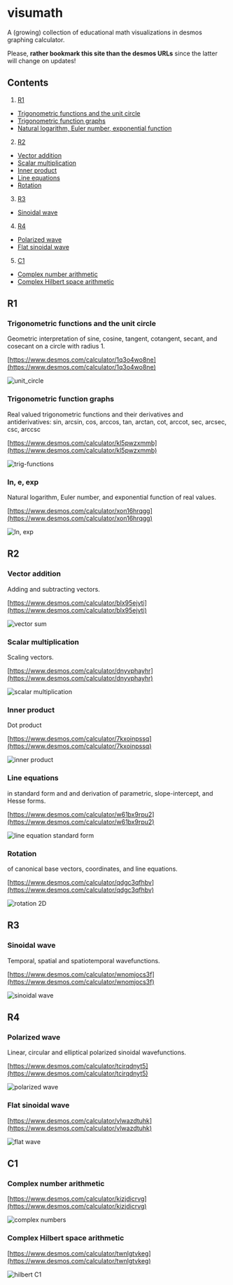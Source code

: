 # visumath
A (growing) collection of educational math visualizations in desmos graphing calculator.

Please, **rather bookmark this site than the desmos URLs** since the latter will change on updates!

## Contents

1. [R1](#r1)
  * [Trigonometric functions and the unit circle](#trigonometric-functions-and-the-unit-circle)
  * [Trigonometric function graphs](#trigonometric-function-graphs)
  * [Natural logarithm, Euler number, exponential function](#ln-e-exp)
2. [R2](#r2)
  * [Vector addition](#vector-addition)
  * [Scalar multiplication](#scalar-multiplication)
  * [Inner product](#inner-product)
  * [Line equations](#line-equations)
  * [Rotation](#rotation)
3. [R3](#r3)
  * [Sinoidal wave](#sinoidal-wave)
4. [R4](#r4)
  * [Polarized wave](#polarized-wave)
  * [Flat sinoidal wave](#flat-sinoidal-wave)
5. [C1](#c1)
  * [Complex number arithmetic](#complex-number-arithmetic)
  * [Complex Hilbert space arithmetic](#complex-hilbert-space-arithmetic)


## R1

### Trigonometric functions and the unit circle
Geometric interpretation of sine, cosine, tangent, cotangent, secant, and cosecant on a circle 
with radius 1.

[https://www.desmos.com/calculator/1q3o4wo8ne](https://www.desmos.com/calculator/1q3o4wo8ne)

![unit_circle](img/unit_circle.png)

### Trigonometric function graphs
Real valued trigonometric functions and their derivatives and antiderivatives:
sin, arcsin, cos, arccos, tan, arctan, cot, arccot, sec, arcsec, csc, arccsc

[https://www.desmos.com/calculator/kl5pwzxmmb](https://www.desmos.com/calculator/kl5pwzxmmb)

![trig-functions](img/trig_fnctns.png)

### ln, e, exp
Natural logarithm, Euler number, and exponential function of real values.

[https://www.desmos.com/calculator/xon16hrqgg](https://www.desmos.com/calculator/xon16hrqgg)

![ln, exp](img/ln_exp.png)


## R2

### Vector addition
Adding and subtracting vectors.

[https://www.desmos.com/calculator/blx95ejvti](https://www.desmos.com/calculator/blx95ejvti)

![vector sum](img/vector_sum.png)

### Scalar multiplication
Scaling vectors.

[https://www.desmos.com/calculator/dnyvphayhr](https://www.desmos.com/calculator/dnyvphayhr)

![scalar multiplication](img/scalar_mult.png)

### Inner product
Dot product

[https://www.desmos.com/calculator/7kxoinpssq](https://www.desmos.com/calculator/7kxoinpssq)

![inner product](img/inner_product.png)

### Line equations
in standard form and and derivation of parametric, slope-intercept, and Hesse forms.
  
[https://www.desmos.com/calculator/w61bx9rpu2](https://www.desmos.com/calculator/w61bx9rpu2)
  
![line equation standard form](img/line_standard_form.png)

### Rotation
of canonical base vectors, coordinates, and line equations.

[https://www.desmos.com/calculator/qdgc3qfhbv](https://www.desmos.com/calculator/qdgc3qfhbv)

![rotation 2D](img/rotation_2D.png)

## R3

### Sinoidal wave
Temporal, spatial and spatiotemporal wavefunctions.

[https://www.desmos.com/calculator/wnomjocs3f](https://www.desmos.com/calculator/wnomjocs3f)

![sinoidal wave](img/sinoidalwave.png)

## R4

### Polarized wave
Linear, circular and elliptical polarized sinoidal wavefunctions.

[https://www.desmos.com/calculator/tcirqdnyt5](https://www.desmos.com/calculator/tcirqdnyt5)

![polarized wave](img/polwave.png)

### Flat sinoidal wave

[https://www.desmos.com/calculator/vlwazdtuhk](https://www.desmos.com/calculator/vlwazdtuhk)

![flat wave](img/flatwave.png)

## C1

### Complex number arithmetic

[https://www.desmos.com/calculator/kizjdicrvg](https://www.desmos.com/calculator/kizjdicrvg)

![complex numbers](img/complex.png)

### Complex Hilbert space arithmetic

[https://www.desmos.com/calculator/twnlgtvkeg](https://www.desmos.com/calculator/twnlgtvkeg)

![hilbert C1](img/hilbert_C1.png)

